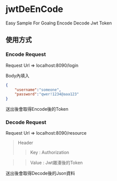 # jwtDeEnCode
Easy Sample For Goalng Encode Decode Jwt Token

## 使用方式

### Encode Request

Request Url => localhost:8090/login

Body內填入 
```json
{
	"username":"someone",
	"password":"qwer!1234@aaa123"
}
```
送出後會取得Encode後的Token

### Decode Request

Request Url => localhost:8090/resource
>Header 
>>Key : Authorization

>>Value : Jwt雜湊後的Token

送出後會取得Decode後的Json資料

